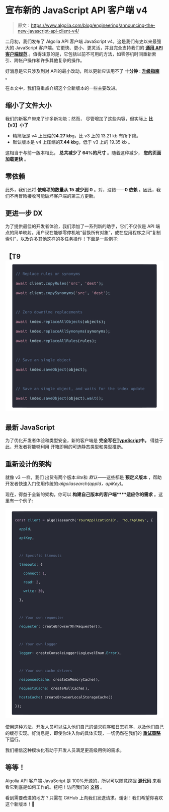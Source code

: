# 宣布新的 JavaScript API 客户端 v4 

> 原文：<https://www.algolia.com/blog/engineering/announcing-the-new-javascript-api-client-v4/>

二月初，我们发布了 Algolia API 客户端 JavaScript v4，这是我们有史以来最强大的 JavaScript 客户端。它更快、更小、更灵活，并且完全支持我们的 [**通用 API 客户端规范**](https://blog.algolia.com/release-api-client-specifications-common-test-suite/) 。值得注意的是，它包括以前不可用的方法，如零停机时间重新索引、跨帐户操作和许多其他复杂的操作。

好消息是它只涉及到对 API的最小改动，所以更新应该用不了 **十分钟** : [**升级指南**](https://www.algolia.com/doc/api-client/getting-started/upgrade-guides/javascript/#upgrading-from-3351-to-4x) 。

在本文中，我们将重点介绍这个全新版本的一些主要改进。

## [](#reduced-file-size)缩小了文件大小

我们的新客户带来了许多新功能；然而， 尽管增加了这些内容，但实际上 **比【v3】小了**

*   精简版是 v4 上压缩的**4.27 kb**g，比 v3 上的 13.21 kb 有所下降。
*   默认版本是 v4 上压缩的**7.44 kb**g，低于 v3 上的 19.35 kb 。

这相当于与前一版本相比， **总共减少了 64%的尺寸** 。随着这种减少， **您的页面加载更快** 。

## [](#zero-dependencies)零依赖

此外，我们还将 **依赖项的数量从** **15** **减少到** **0** 。对，没错——**0 依赖** 。因此，我们不再冒险接收可能破坏客户端的第三方更新。

## [](#taking-dx-one-step-further)更进一步 DX

为了提供最佳的开发者体验，我们添加了一系列新的助手，它们不仅仅是 API 端点的简单映射。用户现在能够零停机地“替换所有对象”，或在应用程序之间“复制索引”，以及许多其他这样的多任务操作！下面是一些例子:

## 【T9![](img/f78f0f3eee0da13457f09cb1589ad719.png)

## [](#state-of-the-art-javascript)最新 JavaScript

为了优化开发者体验和类型安全，新的客户端是 **完全写在**[**TypeScript**](https://www.typescriptlang.org)**中。** 得益于此，开发者将能够利用 开箱即用的可选静态类型和类型推断。

## [](#redesigned-architecture)重新设计的架构

就像 v3 一样，我们 出货有两个版本:*lite*和 *默认*——这些都是 **预定义版本** ，帮助开发者快速入门使用传统的:*algoliasearch(appId，apiKey)*。

现在，得益于全新的架构，你可以 **构建自己版本的客户端****适应你的需求** 。这里有一个例子:

![](img/6654bc0aacc51b9b94eb2471c7d61925.png)

使用这种方法，开发人员可以注入他们自己的请求程序和日志程序，以及他们自己的缓存实现。好消息是，即使你注入你的具体实现，一切仍然在我们的 [**重试策略**](https://www.algolia.com/doc/api-client/methods/advanced/#retry-logic) 下运行。

我们相信这种模块化有助于开发人员满足更高级用例的需求。

## [](#and-more)等等！

Algolia API 客户端 JavaScript 是 100%开源的，所以可以随意挖掘 [**源代码**](https://github.com/algolia/algoliasearch-client-javascript) 来看看它到底是如何工作的。挖吧！访问我们的 [**文档**](https://www.algolia.com/doc/api-client/getting-started/install/javascript/?language=javascript) 。

看到需要改进的地方？只需在 GitHub 上向我们发送请求。谢谢！我们希望你喜欢这个新版本！🎉